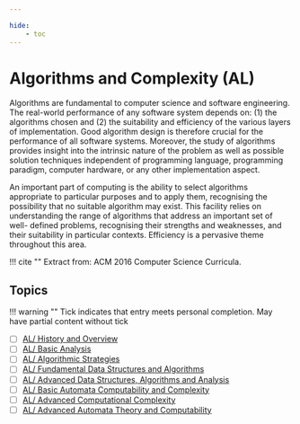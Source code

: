 ```yaml
---

hide:
    - toc
---
```

# Algorithms and Complexity (AL)

Algorithms are fundamental to computer science and software engineering. The real-world performance of any software system depends on: (1) the algorithms chosen and (2) the suitability and efficiency of the various layers of implementation. Good algorithm design is therefore crucial for the performance of all software systems. Moreover, the study of algorithms provides insight into the intrinsic nature of the problem as well as possible solution techniques independent of programming language, programming paradigm, computer hardware, or any other implementation aspect.

An important part of computing is the ability to select algorithms appropriate to particular purposes and to apply them, recognising the possibility that no suitable algorithm may exist. This facility relies on understanding the range of algorithms that address an important set of well- defined problems, recognising their strengths and weaknesses, and their suitability in particular contexts. Efficiency is a pervasive theme throughout this area.

!!! cite ""
    Extract from: ACM 2016 Computer Science Curricula.

## Topics

!!! warning ""
    Tick indicates that entry meets personal completion. May have partial content without tick

- [ ] [AL/ History and Overview](00_History-Overview.md)
- [ ] [AL/ Basic Analysis](01_Basic-Analysis.md)
- [ ] [AL/ Algorithmic Strategies](02_Algorithmic-Strategies.md)
- [ ] [AL/ Fundamental Data Structures and Algorithms](03_Fundamental-Data-Structures-Algorithms.md)
- [ ] [AL/ Advanced Data Structures, Algorithms and Analysis](04_Advanced-Data-Structures-Algorithms.md)
- [ ] [AL/ Basic Automata Computability and Complexity](05_Basic-Automata-Computability-Complexity.md)
- [ ] [AL/ Advanced Computational Complexity](06_Advanced-Computational-Complexity.md)
- [ ] [AL/ Advanced Automata Theory and Computability](07_Advanced-Automata-Computability.md)
